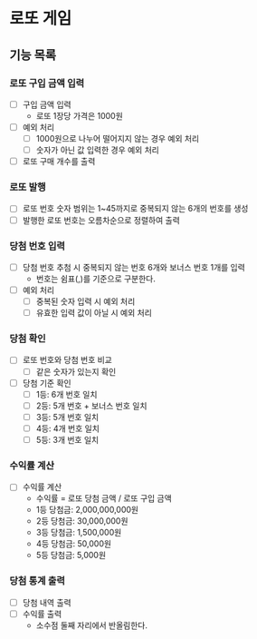 # 로또 게임

## 기능 목록

### 로또 구입 금액 입력

- [ ] 구입 금액 입력
    - 로또 1장당 가격은 1000원
- [ ] 예외 처리
    - [ ] 1000원으로 나누어 떨어지지 않는 경우 예외 처리
    - [ ] 숫자가 아닌 값 입력한 경우 예외 처리
- [ ] 로또 구매 개수를 출력

### 로또 발행

- [ ] 로또 번호 숫자 범위는 1~45까지로 중복되지 않는 6개의 번호를 생성
- [ ] 발행한 로또 번호는 오름차순으로 정렬하여 출력

### 당첨 번호 입력

- [ ] 당첨 번호 추첨 시 중복되지 않는 번호 6개와 보너스 번호 1개를 입력
    - 번호는 쉼표(,)를 기준으로 구분한다.
- [ ] 예외 처리
    - [ ] 중복된 숫자 입력 시 예외 처리
    - [ ] 유효한 입력 값이 아닐 시 예외 처리

### 당첨 확인

- [ ] 로또 번호와 당첨 번호 비교
    - [ ] 같은 숫자가 있는지 확인
- [ ] 당첨 기준 확인
    - [ ] 1등: 6개 번호 일치
    - [ ] 2등: 5개 번호 + 보너스 번호 일치
    - [ ] 3등: 5개 번호 일치
    - [ ] 4등: 4개 번호 일치
    - [ ] 5등: 3개 번호 일치

### 수익률 계산

- [ ] 수익률 계산
    - 수익률 = 로또 당첨 금액 / 로또 구입 금액
    - 1등 당첨금: 2,000,000,000원
    - 2등 당첨금: 30,000,000원
    - 3등 당첨금: 1,500,000원
    - 4등 당첨금: 50,000원
    - 5등 당첨금: 5,000원

### 당첨 통계 출력

- [ ] 당첨 내역 출력
- [ ] 수익률 출력
    - 소수점 둘째 자리에서 반올림한다.